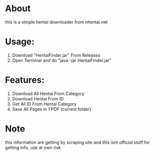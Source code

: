 # About

this is a simple hentai downloader from nhentai.net

# Usage:

1) Download "HentaiFinder.jar" From Releases
2) Open Terminal and do "java -jar HentaiFinder.jar"

# Features:

1) Download All Hentai From Category
2) Download Hentai From ID
3) Get All ID From Hentai Category
4) Save All Pages in 1 PDF (current folder)

# Note

this information are getting by scraping site and this
isnt official stuff for getting info, use at own risk 

